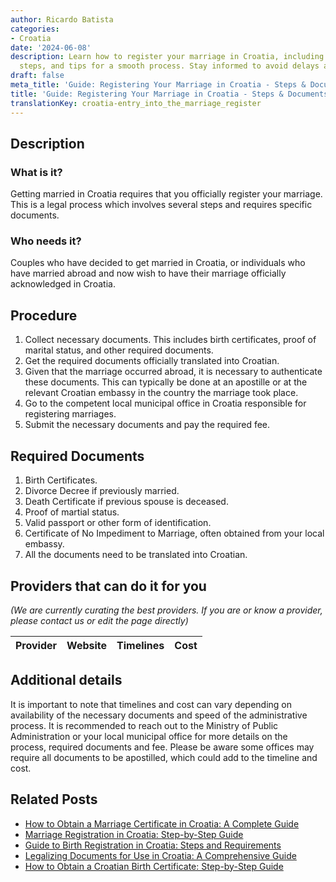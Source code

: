 ```yaml
---
author: Ricardo Batista
categories:
- Croatia
date: '2024-06-08'
description: Learn how to register your marriage in Croatia, including required documents,
  steps, and tips for a smooth process. Stay informed to avoid delays and surprises.
draft: false
meta_title: 'Guide: Registering Your Marriage in Croatia - Steps & Documents'
title: 'Guide: Registering Your Marriage in Croatia - Steps & Documents'
translationKey: croatia-entry_into_the_marriage_register
---
```


## Description
### What is it?
Getting married in Croatia requires that you officially register your marriage. This is a legal process which involves several steps and requires specific documents.

### Who needs it?
Couples who have decided to get married in Croatia, or individuals who have married abroad and now wish to have their marriage officially acknowledged in Croatia.

## Procedure
1. Collect necessary documents. This includes birth certificates, proof of marital status, and other required documents.
2. Get the required documents officially translated into Croatian.
3. Given that the marriage occurred abroad, it is necessary to authenticate these documents. This can typically be done at an apostille or at the relevant Croatian embassy in the country the marriage took place.
4. Go to the competent local municipal office in Croatia responsible for registering marriages.
5. Submit the necessary documents and pay the required fee.

## Required Documents
1. Birth Certificates.
2. Divorce Decree if previously married.
3. Death Certificate if previous spouse is deceased.
4. Proof of martial status.
5. Valid passport or other form of identification.
6. Certificate of No Impediment to Marriage, often obtained from your local embassy.
7. All the documents need to be translated into Croatian.

## Providers that can do it for you

_(We are currently curating the best providers. If you are or know a provider, please contact us or edit the page directly)_

| Provider        |     Website     |     Timelines    |       Cost      |
| --------------- | --------------- |  :-------------: | :-------------: |

## Additional details
It is important to note that timelines and cost can vary depending on availability of the necessary documents and speed of the administrative process. It is recommended to reach out to the Ministry of Public Administration or your local municipal office for more details on the process, required documents and fee. Please be aware some offices may require all documents to be apostilled, which could add to the timeline and cost.


## Related Posts

- [How to Obtain a Marriage Certificate in Croatia: A Complete Guide](https://tramitit.com/guides/croatia/issuance_of_marriage_certificate/)
- [Marriage Registration in Croatia: Step-by-Step Guide](https://tramitit.com/guides/croatia/marriage_registration/)
- [Guide to Birth Registration in Croatia: Steps and Requirements](https://tramitit.com/guides/croatia/entry_into_the_birth_register/)
- [Legalizing Documents for Use in Croatia: A Comprehensive Guide](https://tramitit.com/guides/croatia/document_legalization/)
- [How to Obtain a Croatian Birth Certificate: Step-by-Step Guide](https://tramitit.com/guides/croatia/issuance_of_birth_certificate/)
